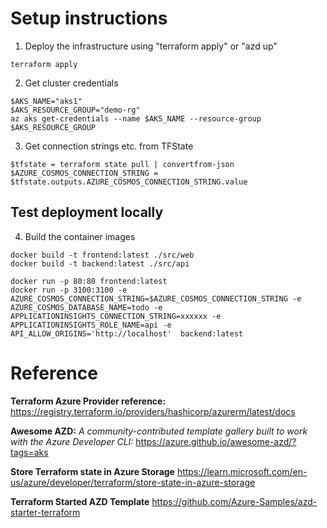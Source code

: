 # Setup instructions

1. Deploy the infrastructure using "terraform apply" or "azd up"
```
terraform apply
```

2. Get cluster credentials
```
$AKS_NAME="aks1"
$AKS_RESOURCE_GROUP="demo-rg"
az aks get-credentials --name $AKS_NAME --resource-group $AKS_RESOURCE_GROUP
```

3. Get connection strings etc. from TFState
```
$tfstate = terraform state pull | convertfrom-json
$AZURE_COSMOS_CONNECTION_STRING = $tfstate.outputs.AZURE_COSMOS_CONNECTION_STRING.value
```

## Test deployment locally

4. Build the container images
```
docker build -t frontend:latest ./src/web
docker build -t backend:latest ./src/api

docker run -p 80:80 frontend:latest
docker run -p 3100:3100 -e AZURE_COSMOS_CONNECTION_STRING=$AZURE_COSMOS_CONNECTION_STRING -e AZURE_COSMOS_DATABASE_NAME=todo -e APPLICATIONINSIGHTS_CONNECTION_STRING=xxxxxx -e APPLICATIONINSIGHTS_ROLE_NAME=api -e API_ALLOW_ORIGINS='http://localhost'  backend:latest
```

# Reference

**Terraform Azure Provider reference:**
https://registry.terraform.io/providers/hashicorp/azurerm/latest/docs

**Awesome AZD:** *A community-contributed template gallery built to work with the Azure Developer CLI:* 
https://azure.github.io/awesome-azd/?tags=aks

**Store Terraform state in Azure Storage**
https://learn.microsoft.com/en-us/azure/developer/terraform/store-state-in-azure-storage

**Terraform Started AZD Template**
https://github.com/Azure-Samples/azd-starter-terraform
